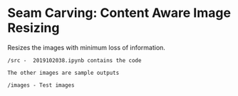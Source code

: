 # Seam Carving: Content Aware Image Resizing
Resizes the images with minimum loss of information. 

```
/src -  2019102038.ipynb contains the code
 
The other images are sample outputs

/images - Test images
```
